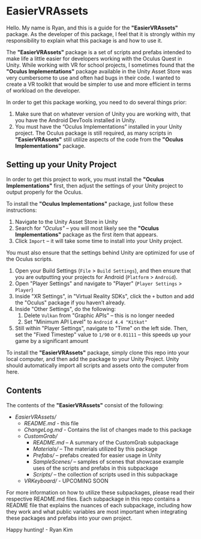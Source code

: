 # EasierVRAssets

Hello. My name is Ryan, and this is a guide for the __"EasierVRAssets"__ package. As the developer of this package, I feel that it is strongly within my responsibility to explain what this package is and how to use it.

The __"EasierVRAssets"__ package is a set of scripts and prefabs intended to make life a little easier for developers working with the Oculus Quest in Unity. While working with VR for school projects, I sometimes found that the __"Oculus Implementations"__ package available in the Unity Asset Store was very cumbersome to use and often had bugs in their code. I wanted to create a VR toolkit that would be simpler to use and more efficient in terms of workload on the developer.

In order to get this package working, you need to do several things prior:
1. Make sure that on whatever version of Unity you are working with, that you have the Android DevTools installed in Unity.
2. You must have the “Oculus Implementations” installed in your Unity project. The Oculus package is still required, as many scripts in __"EasierVRAssets"__ still utilize aspects of the code from the __"Oculus Implementations"__ package.

## Setting up your Unity Project

In order to get this project to work, you must install the __"Oculus Implementations"__ first, then adjust the settings of your Unity project to output properly for the Oculus.

To install the __"Oculus Implementations"__ package, just follow these instructions:

1. Navigate to the Unity Asset Store in Unity
2. Search for _"Oculus"_ – you will most likely see the __"Oculus Implementations"__ package as the first item that appears.
3. Click `Import` – it will take some time to install into your Unity project.

You must also ensure that the settings behind Unity are optimized for use of the Oculus scripts.
1. Open your Build Settings (`File` > `Build Settings`), and then ensure that you are outputting your projects for Android (`Platform` > `Android`).
2. Open "Player Settings" and navigate to "Player" (`Player Settings` > `Player`)
3. Inside "XR Settings", in "Virtual Reality SDKs", click the `+` button and add the "Oculus" package if you haven’t already.
3. Inside "Other Settings", do the following:
    1. Delete `Vulkan` from "Graphic APIs" – this is no longer needed
    1. Set "Minimum API Level" to `Android 4.4 "Kitkat"`
4. Still within "Player Settings", navigate to "Time" on the left side. Then, set the "Fixed Timestep" value to `1/90` or `0.01111` – this speeds up your game by a significant amount

To install the __"EasierVRAssets"__ package, simply clone this repo into your local computer, and then add the package to your Unity Project. Unity should automatically import all scripts and assets onto the computer from here.

## Contents

The contents of the __"EasierVRAssets"__ consist of the following:

* _EasierVRAssets/_
    * _README.md_ - this file
    * _ChangeLog.md_ - Contains the list of changes made to this package
    * _CustomGrab/_
        * _README.md_ – A summary of the CustomGrab subpackage
        * _Materials/_ – The materials utilized by this package
        * _Prefabs/_ – prefabs created for easier usage in Unity
        * _SampleScenes/_ – samples of scenes that showcase example uses of the scripts and prefabs in this subpackage
        * _Scripts/_ – the collection of scripts used in this subpackage
    * _VRKeyboard/_ - UPCOMING SOON

For more information on how to utilize these subpackages, please read their respective README.md files. Each subpackage in this repo contains a README file that explains the nuances of each subpackage, including how they work and what public variables are most important when integrating these packages and prefabs into your own project.

Happy hunting! - Ryan Kim